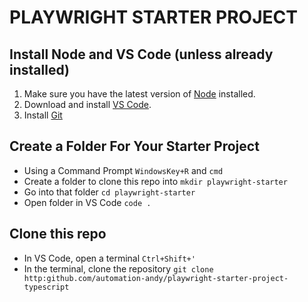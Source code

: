 # PLAYWRIGHT STARTER PROJECT

## Install Node and VS Code (unless already installed)
1. Make sure you have the latest version of [Node](https://nodejs.org/en/download) installed.
2. Download and install [VS Code](https://code.visualstudio.com/download).
3. Install [Git](https://git-scm.com/book/en/v2/Getting-Started-Installing-Git)

## Create a Folder For Your Starter Project
* Using a Command Prompt `WindowsKey+R` and `cmd`
* Create a folder to clone this repo into `mkdir playwright-starter`
* Go into that folder `cd playwright-starter`
* Open folder in VS Code `code .`

## Clone this repo
* In VS Code, open a terminal `Ctrl+Shift+'`
* In the terminal, clone the repository `git clone http:github.com/automation-andy/playwright-starter-project-typescript`